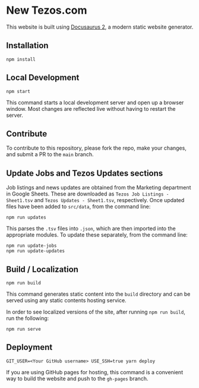 # New Tezos.com

This website is built using [Docusaurus 2](https://v2.docusaurus.io/), a modern static website generator.

## Installation

```console
npm install
```

## Local Development

```console
npm start
```

This command starts a local development server and open up a browser window. Most changes are reflected live without having to restart the server.

## Contribute

To contribute to this repository, please fork the repo, make your changes, and submit a PR to the ``main`` branch.

## Update Jobs and Tezos Updates sections

Job listings and news updates are obtained from the Marketing department in Google Sheets. These are downloaded as `Tezos Job Listings - Sheet1.tsv` and `Tezos Updates - Sheet1.tsv`, respectively. Once updated files have been added to `src/data`, from the command line:

```console
npm run updates
```

This parses the `.tsv` files into `.json`, which are then imported into the appropriate modules. To update these separately, from the command line: 

```console
npm run update-jobs
npm run update-updates
```

## Build / Localization

```console
npm run build
```

This command generates static content into the `build` directory and can be served using any static contents hosting service.

In order to see localized versions of the site, after running `npm run build`, run the following:

```console
npm run serve
```

## Deployment

```console
GIT_USER=<Your GitHub username> USE_SSH=true yarn deploy
```

If you are using GitHub pages for hosting, this command is a convenient way to build the website and push to the `gh-pages` branch.

